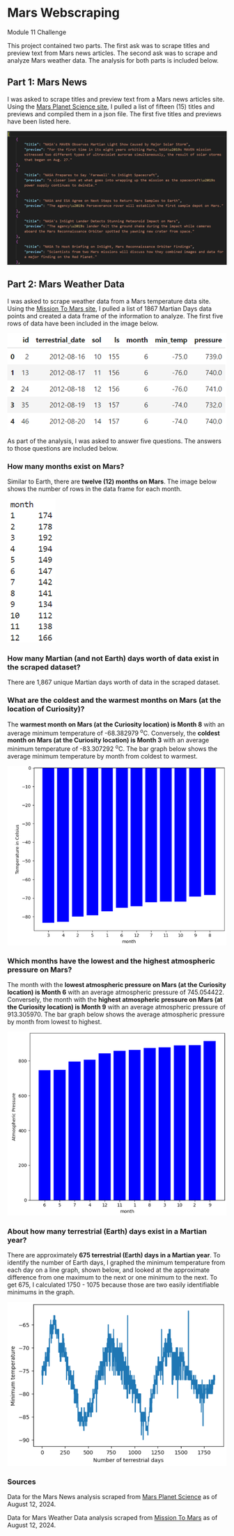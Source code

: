 # Mars Webscraping
Module 11 Challenge

This project contained two parts. The first ask was to scrape titles and preview text from Mars news articles. The second ask was to scrape and analyze Mars weather data. The analysis for both parts is included below.


## Part 1: Mars News

I was asked to scrape titles and preview text from a Mars news articles site. Using the [Mars Planet Science site](https://static.bc-edx.com/data/web/mars_news/index.html), I pulled a list of fifteen (15) titles and previews and compiled them in a json file. The first five titles and previews have been listed here.

![Mars_titles.png](https://github.com/rollernathan/Mars_webscraping_C11/blob/main/images/Mars_titles.png)


## Part 2: Mars Weather Data

I was asked to scrape weather data from a Mars temperature data site. Using the [Mission To Mars site](https://static.bc-edx.com/data/web/mars_facts/temperature.html), I pulled a list of 1867 Martian Days data points and created a data frame of the information to analyze. The first five rows of data have been included in the image below.

![temperature_df](https://github.com/rollernathan/Mars_webscraping_C11/blob/main/images/temperature_df.png)

As part of the analysis, I was asked to answer five questions. The answers to those questions are included below.


### How many months exist on Mars?

Similar to Earth, there are <b> twelve (12) months on Mars</b>. The image below shows the number of rows in the data frame for each month.

![months.png](https://github.com/rollernathan/Mars_webscraping_C11/blob/main/images/months.png)

### How many Martian (and not Earth) days worth of data exist in the scraped dataset?

There are 1,867 unique Martian days worth of data in the scraped dataset.

### What are the coldest and the warmest months on Mars (at the location of Curiosity)?

The <b> warmest month on Mars (at the Curiosity location) is Month 8</b> with an average minimum temperature of -68.382979 <sup>o</sup>C. Conversely, the <b> coldest month on Mars (at the Curiosity location) is Month 3</b> with an average minimum temperature of -83.307292 <sup>o</sup>C. The bar graph below shows the average minimum temperature by month from coldest to warmest.

![temp_months.png](https://github.com/rollernathan/Mars_webscraping_C11/blob/main/images/temp_months.png)

### Which months have the lowest and the highest atmospheric pressure on Mars?

The month with the <b> lowest atmospheric pressure on Mars (at the Curiosity location) is Month 6</b> with an average atmospheric pressure of 745.054422. Conversely, the month with the <b> highest atmospheric pressure on Mars (at the Curiosity location) is Month 9</b> with an average atmospheric pressure of 913.305970. The bar graph below shows the average atmospheric pressure by month from lowest to highest.

![pressure_months.png](https://github.com/rollernathan/Mars_webscraping_C11/blob/main/images/pressure_months.png)

### About how many terrestrial (Earth) days exist in a Martian year?

There are approximately <b> 675 terrestrial (Earth) days in a Martian year</b>. To identify the number of Earth days, I graphed the minimum temperature from each day on a line graph, shown below, and looked at the approximate difference from one maximum to the next or one minimum to the next. To get 675, I calculated 1750 - 1075 because those are two easily identifiable minimums in the graph.

![year_on_mars.png](https://github.com/rollernathan/Mars_webscraping_C11/blob/main/images/year_on_mars.png)


### Sources
Data for the Mars News analysis scraped from [Mars Planet Science](https://static.bc-edx.com/data/web/mars_news/index.html) as of August 12, 2024.

Data for Mars Weather Data analysis scraped from [Mission To Mars](https://static.bc-edx.com/data/web/mars_facts/temperature.html) as of August 12, 2024.
